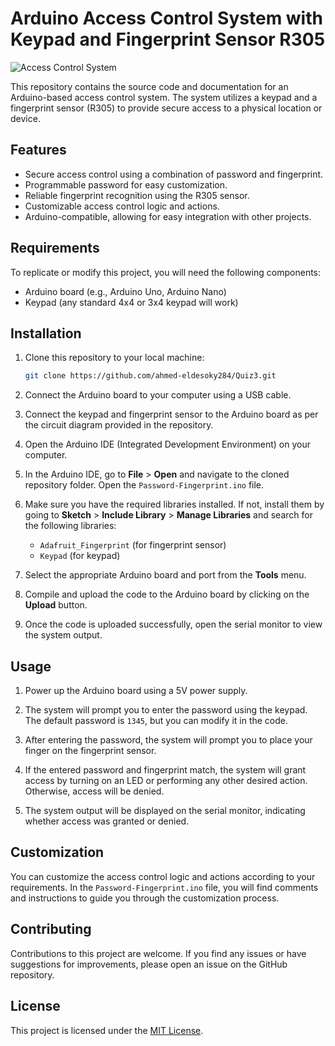 # Arduino Access Control System with Keypad and Fingerprint Sensor R305

![Access Control System](https://github.com/ahmed-eldesoky284/Password-Fingerprint/blob/main/Capture3.PNG)

This repository contains the source code and documentation for an Arduino-based access control system. The system utilizes a keypad and a fingerprint sensor (R305) to provide secure access to a physical location or device.

## Features

- Secure access control using a combination of password and fingerprint.
- Programmable password for easy customization.
- Reliable fingerprint recognition using the R305 sensor.
- Customizable access control logic and actions.
- Arduino-compatible, allowing for easy integration with other projects.

## Requirements

To replicate or modify this project, you will need the following components:

- Arduino board (e.g., Arduino Uno, Arduino Nano)
- Keypad (any standard 4x4 or 3x4 keypad will work)


## Installation

1. Clone this repository to your local machine:

   ```bash
   git clone https://github.com/ahmed-eldesoky284/Quiz3.git
   ```

2. Connect the Arduino board to your computer using a USB cable.

3. Connect the keypad and fingerprint sensor to the Arduino board as per the circuit diagram provided in the repository.

4. Open the Arduino IDE (Integrated Development Environment) on your computer.

5. In the Arduino IDE, go to **File** > **Open** and navigate to the cloned repository folder. Open the `Password-Fingerprint.ino` file.

6. Make sure you have the required libraries installed. If not, install them by going to **Sketch** > **Include Library** > **Manage Libraries** and search for the following libraries:

   - `Adafruit_Fingerprint` (for fingerprint sensor)
   - `Keypad` (for keypad)

7. Select the appropriate Arduino board and port from the **Tools** menu.

8. Compile and upload the code to the Arduino board by clicking on the **Upload** button.

9. Once the code is uploaded successfully, open the serial monitor to view the system output.

## Usage

1. Power up the Arduino board using a 5V power supply.

2. The system will prompt you to enter the password using the keypad. The default password is `1345`, but you can modify it in the code.

3. After entering the password, the system will prompt you to place your finger on the fingerprint sensor.

4. If the entered password and fingerprint match, the system will grant access by turning on an LED or performing any other desired action. Otherwise, access will be denied.

5. The system output will be displayed on the serial monitor, indicating whether access was granted or denied.

## Customization

You can customize the access control logic and actions according to your requirements. In the `Password-Fingerprint.ino` file, you will find comments and instructions to guide you through the customization process.



## Contributing

Contributions to this project are welcome. If you find any issues or have suggestions for improvements, please open an issue on the GitHub repository.

## License

This project is licensed under the [MIT License](LICENSE).
